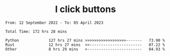<h1 align="center">
I click buttons
</h1>

<!--START_SECTION:waka-->

```text
From: 12 September 2022 - To: 05 April 2023

Total Time: 172 hrs 28 mins

Python             127 hrs 27 mins >>>>>>>>>>>>>>>>>>-------   73.90 %
Rust               12 hrs 27 mins  >>-----------------------   07.22 %
Other              8 hrs 29 mins   >------------------------   04.93 %
```

<!--END_SECTION:waka-->
